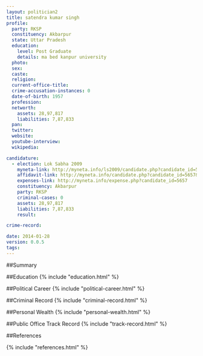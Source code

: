 ```yaml
---
layout: politician2
title: satendra kumar singh
profile: 
  party: RKSP
  constituency: Akbarpur
  state: Uttar Pradesh
  education: 
    level: Post Graduate
    details: ma bed kanpur university
  photo: 
  sex: 
  caste: 
  religion: 
  current-office-title: 
  crime-accusation-instances: 0
  date-of-birth: 1957
  profession: 
  networth: 
    assets: 28,97,817
    liabilities: 7,87,833
  pan: 
  twitter: 
  website: 
  youtube-interview: 
  wikipedia: 

candidature: 
  - election: Lok Sabha 2009
    myneta-link: http://myneta.info/ls2009/candidate.php?candidate_id=5657
    affidavit-link: http://myneta.info/candidate.php?candidate_id=5657&scan=original
    expenses-link: http://myneta.info/expense.php?candidate_id=5657
    constituency: Akbarpur 
    party: RKSP
    criminal-cases: 0
    assets: 28,97,817
    liabilities: 7,87,833
    result:  

crime-record: 

date: 2014-01-28
version: 0.0.5
tags: 
---
```

##Summary


##Education
{% include "education.html" %}


##Political Career
{% include "political-career.html" %}


##Criminal Record
{% include "criminal-record.html" %}


##Personal Wealth
{% include "personal-wealth.html" %}


##Public Office Track Record
{% include "track-record.html" %}


##References


{% include "references.html" %}